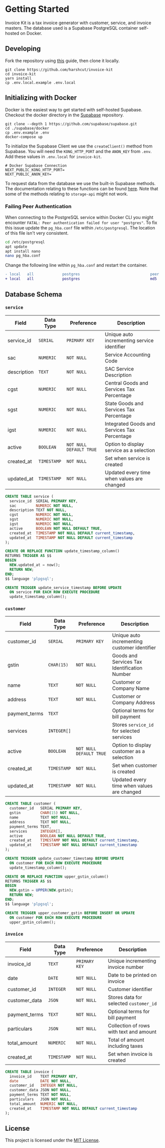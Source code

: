 # Getting Started

Invoice Kit is a tax invoice generator with customer, service, and invoice masters. The database used is a Supabase PostgreSQL container self-hosted on Docker.

## Developing

Fork the repository using [this](https://docs.github.com/en/github/getting-started-with-github/fork-a-repo) guide, then clone it locally.

```shell
git clone https://github.com/harshcut/invoice-kit
cd invoice-kit
yarn install
cp .env.local.example .env.local
```

## Initializing with Docker

Docker is the easiest way to get started with self-hosted Supabase. Checkout the docker directory in the [Supabase](https://github.com/supabase/supabase) repository.

```shell
git clone --depth 1 https://github.com/supabase/supabase.git
cd ./supabase/docker
cp .env.example .env
docker-compose up
```

To initialize the Supabase Client we use the `createClient()` method from Supabase. You will need the `KONG_HTTP_PORT` and the `ANON_KEY` from `.env`. Add these values in `.env.local` for `invoice-kit`.

```shell
# Docker Supabase Connection
NEXT_PUBLIC_KONG_HTTP_PORT=
NEXT_PUBLIC_ANON_KEY=
```

To request data from the database we use the built-in Supabase methods. The documentation relating to these functions can be found [here](https://supabase.com/docs/reference/javascript/select). Note that some of the methods relating to `storage-api` might not work.

### Failing Peer Authentication

When connecting to the PostgreSQL service within Docker CLI you might encounter `FATAL: Peer authentication failed for user "postgres"`. To fix this issue update the `pg_hba.conf` file within `/etc/postgresql`. The location of this file isn't very consistent.

```bash
cd /etc/postgresql
apt update
apt install nano
nano pg_hba.conf
```

Change the following line within `pg_hba.conf` and restart the container.

```diff
- local   all             postgres                                peer
+ local   all             postgres                                md5
```

## Database Schema

### `service`

| Field       | Data Type   | Preference                | Description                                  |
| ----------- | ----------- | ------------------------- | -------------------------------------------- |
| service_id  | `SERIAL`    | `PRIMARY KEY`             | Unique auto incrementing service identifier  |
| sac         | `NUMERIC`   | `NOT NULL`                | Service Accounting Code                      |
| description | `TEXT`      | `NOT NULL`                | SAC Service Description                      |
| cgst        | `NUMERIC`   | `NOT NULL`                | Central Goods and Services Tax Percentage    |
| sgst        | `NUMERIC`   | `NOT NULL`                | State Goods and Services Tax Percentage      |
| igst        | `NUMERIC`   | `NOT NULL`                | Integrated Goods and Services Tax Percentage |
| active      | `BOOLEAN`   | `NOT NULL` `DEFAULT TRUE` | Option to display service as a selection     |
| created_at  | `TIMESTAMP` | `NOT NULL`                | Set when service is created                  |
| updated_at  | `TIMESTAMP` | `NOT NULL`                | Updated every time when values are changed   |

```sql
CREATE TABLE service (
  service_id  SERIAL PRIMARY KEY,
  sac         NUMERIC NOT NULL,
  description TEXT NOT NULL,
  cgst        NUMERIC NOT NULL,
  sgst        NUMERIC NOT NULL,
  igst        NUMERIC NOT NULL,
  active      BOOLEAN NOT NULL DEFAULT TRUE,
  created_at  TIMESTAMP NOT NULL DEFAULT current_timestamp,
  updated_at  TIMESTAMP NOT NULL DEFAULT current_timestamp
);

CREATE OR REPLACE FUNCTION update_timestamp_column()
RETURNS TRIGGER AS $$
BEGIN
  NEW.updated_at = now();
  RETURN NEW;
END;
$$ language 'plpgsql';

CREATE TRIGGER update_service_timestamp BEFORE UPDATE
  ON service FOR EACH ROW EXECUTE PROCEDURE
  update_timestamp_column();
```

### `customer`

| Field         | Data Type   | Preference                | Description                                  |
| ------------- | ----------- | ------------------------- | -------------------------------------------- |
| customer_id   | `SERIAL`    | `PRIMARY KEY`             | Unique auto incrementing customer identifier |
| gstin         | `CHAR(15)`  | `NOT NULL`                | Goods and Services Tax Identification Number |
| name          | `TEXT`      | `NOT NULL`                | Customer or Company Name                     |
| address       | `TEXT`      | `NOT NULL`                | Customer or Company Address                  |
| payment_terms | `TEXT`      |                           | Optional terms for bill payment              |
| services      | `INTEGER[]` |                           | Stores `service_id` for selected services    |
| active        | `BOOLEAN`   | `NOT NULL` `DEFAULT TRUE` | Option to display customer as a selection    |
| created_at    | `TIMESTAMP` | `NOT NULL`                | Set when customer is created                 |
| updated_at    | `TIMESTAMP` | `NOT NULL`                | Updated every time when values are changed   |

```sql
CREATE TABLE customer (
  customer_id   SERIAL PRIMARY KEY,
  gstin         CHAR(15) NOT NULL,
  name          TEXT NOT NULL,
  address       TEXT NOT NULL,
  payment_terms TEXT,
  services      INTEGER[],
  active        BOOLEAN NOT NULL DEFAULT TRUE,
  created_at    TIMESTAMP NOT NULL DEFAULT current_timestamp,
  updated_at    TIMESTAMP NOT NULL DEFAULT current_timestamp
);

CREATE TRIGGER update_customer_timestamp BEFORE UPDATE
  ON customer FOR EACH ROW EXECUTE PROCEDURE
  update_timestamp_column();

CREATE OR REPLACE FUNCTION upper_gstin_column()
RETURNS TRIGGER AS $$
BEGIN
  NEW.gstin = UPPER(NEW.gstin);
  RETURN NEW;
END;
$$ language 'plpgsql';

CREATE TRIGGER upper_customer_gstin BEFORE INSERT OR UPDATE
  ON customer FOR EACH ROW EXECUTE PROCEDURE
  upper_gstin_column();
```

### `invoice`

| Field         | Data Type   | Preference    | Description                             |
| ------------- | ----------- | ------------- | --------------------------------------- |
| invoice_id    | `TEXT`      | `PRIMARY KEY` | Unique incrementing invoice number      |
| date          | `DATE`      | `NOT NULL`    | Date to be printed on invoice           |
| customer_id   | `INTEGER`   | `NOT NULL`    | Customer identifier                     |
| customer_data | `JSON`      | `NOT NULL`    | Stores data for selected `customer_id`  |
| payment_terms | `TEXT`      | `NOT NULL`    | Optional terms for bill payment         |
| particulars   | `JSON`      | `NOT NULL`    | Collection of rows with text and amount |
| total_amount  | `NUMERIC`   | `NOT NULL`    | Total of amount including taxes         |
| created_at    | `TIMESTAMP` | `NOT NULL`    | Set when invoice is created             |

```sql
CREATE TABLE invoice (
  invoice_id    TEXT PRIMARY KEY,
  date          DATE NOT NULL,
  customer_id   INTEGER NOT NULL,
  customer_data JSON NOT NULL,
  payment_terms TEXT NOT NULL,
  particulars   JSON NOT NULL,
  total_amount  NUMERIC NOT NULL,
  created_at    TIMESTAMP NOT NULL DEFAULT current_timestamp
);
```

## License

This project is licensed under the [MIT License](https://github.com/harshcut/invoice-kit/blob/main/LICENSE).
